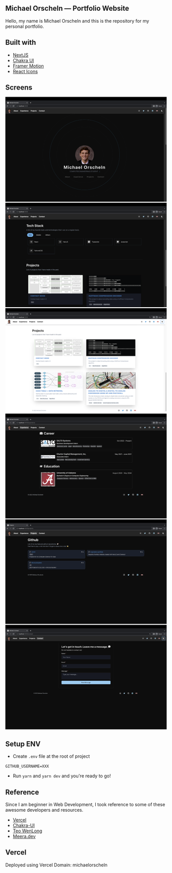 ## Michael Orscheln — Portfolio Website

Hello, my name is Michael Orscheln and this is the repository for my personal portfolio.

## Built with

- [NextJS](https://nextjs.org/)
- [Chakra UI](https://chakra-ui.com)
- [Framer Motion](https://www.framer.com/motion/)
- [React Icons](https://react-icons.github.io/react-icons/)

## Screens

![index](/screenshots/index.png)
![tech-projects](/screenshots/tech-projects.png)
![projectlight](/screenshots/projectlight.png)
![experience](/screenshots/experience.png)
![projects](/screenshots/projects.png)
![contact](/screenshots/contact.png)

## Setup ENV

- Create `.env` file at the root of project

```
GITHUB_USERNAME=XXX
```

- Run `yarn` and `yarn dev` and you're ready to go!

## Reference

Since I am beginner in Web Development, I took reference to some of these awesome developers and resources.

- [Vercel](https://vercel.com/templates)
- [Chakra-UI](https://github.com/chakra-ui/awesome-chakra-ui)
- [Teo WenLong](https://github.com/WenLonG12345/teo-nextjs-portfolio)
- [Meera.dev](https://www.youtube.com/watch?v=urgi2iz9P6U&t=3819s&ab_channel=SonnySangha)

## Vercel

Deployed using Vercel
Domain: michaelorscheln
